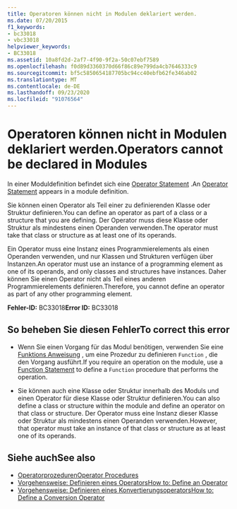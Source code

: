 ```yaml
---
title: Operatoren können nicht in Modulen deklariert werden.
ms.date: 07/20/2015
f1_keywords:
- bc33018
- vbc33018
helpviewer_keywords:
- BC33018
ms.assetid: 10a8fd2d-2af7-4f90-9f2a-50c07ebf7589
ms.openlocfilehash: f0d89d3360370d66f86c89e799da4cb7646333c9
ms.sourcegitcommit: bf5c5850654187705bc94cc40ebfb62fe346ab02
ms.translationtype: MT
ms.contentlocale: de-DE
ms.lasthandoff: 09/23/2020
ms.locfileid: "91076564"
---
```

# <a name="operators-cannot-be-declared-in-modules"></a><span data-ttu-id="cfba6-102">Operatoren können nicht in Modulen deklariert werden.</span><span class="sxs-lookup"><span data-stu-id="cfba6-102">Operators cannot be declared in Modules</span></span>

<span data-ttu-id="cfba6-103">In einer Moduldefinition befindet sich eine [Operator Statement](../language-reference/statements/operator-statement.md) .</span><span class="sxs-lookup"><span data-stu-id="cfba6-103">An [Operator Statement](../language-reference/statements/operator-statement.md) appears in a module definition.</span></span>  
  
 <span data-ttu-id="cfba6-104">Sie können einen Operator als Teil einer zu definierenden Klasse oder Struktur definieren.</span><span class="sxs-lookup"><span data-stu-id="cfba6-104">You can define an operator as part of a class or a structure that you are defining.</span></span> <span data-ttu-id="cfba6-105">Der Operator muss diese Klasse oder Struktur als mindestens einen Operanden verwenden.</span><span class="sxs-lookup"><span data-stu-id="cfba6-105">The operator must take that class or structure as at least one of its operands.</span></span>  
  
 <span data-ttu-id="cfba6-106">Ein Operator muss eine Instanz eines Programmierelements als einen Operanden verwenden, und nur Klassen und Strukturen verfügen über Instanzen.</span><span class="sxs-lookup"><span data-stu-id="cfba6-106">An operator must use an instance of a programming element as one of its operands, and only classes and structures have instances.</span></span> <span data-ttu-id="cfba6-107">Daher können Sie einen Operator nicht als Teil eines anderen Programmierelements definieren.</span><span class="sxs-lookup"><span data-stu-id="cfba6-107">Therefore, you cannot define an operator as part of any other programming element.</span></span>  
  
 <span data-ttu-id="cfba6-108">**Fehler-ID:** BC33018</span><span class="sxs-lookup"><span data-stu-id="cfba6-108">**Error ID:** BC33018</span></span>  
  
## <a name="to-correct-this-error"></a><span data-ttu-id="cfba6-109">So beheben Sie diesen Fehler</span><span class="sxs-lookup"><span data-stu-id="cfba6-109">To correct this error</span></span>  
  
- <span data-ttu-id="cfba6-110">Wenn Sie einen Vorgang für das Modul benötigen, verwenden Sie eine [Funktions Anweisung](../language-reference/statements/function-statement.md) , um eine Prozedur zu definieren `Function` , die den Vorgang ausführt.</span><span class="sxs-lookup"><span data-stu-id="cfba6-110">If you require an operation on the module, use a [Function Statement](../language-reference/statements/function-statement.md) to define a `Function` procedure that performs the operation.</span></span>  
  
- <span data-ttu-id="cfba6-111">Sie können auch eine Klasse oder Struktur innerhalb des Moduls und einen Operator für diese Klasse oder Struktur definieren.</span><span class="sxs-lookup"><span data-stu-id="cfba6-111">You can also define a class or structure within the module and define an operator on that class or structure.</span></span> <span data-ttu-id="cfba6-112">Der Operator muss eine Instanz dieser Klasse oder Struktur als mindestens einen Operanden verwenden.</span><span class="sxs-lookup"><span data-stu-id="cfba6-112">However, that operator must take an instance of that class or structure as at least one of its operands.</span></span>  
  
## <a name="see-also"></a><span data-ttu-id="cfba6-113">Siehe auch</span><span class="sxs-lookup"><span data-stu-id="cfba6-113">See also</span></span>

- [<span data-ttu-id="cfba6-114">Operatorprozeduren</span><span class="sxs-lookup"><span data-stu-id="cfba6-114">Operator Procedures</span></span>](../programming-guide/language-features/procedures/operator-procedures.md)
- [<span data-ttu-id="cfba6-115">Vorgehensweise: Definieren eines Operators</span><span class="sxs-lookup"><span data-stu-id="cfba6-115">How to: Define an Operator</span></span>](../programming-guide/language-features/procedures/how-to-define-an-operator.md)
- [<span data-ttu-id="cfba6-116">Vorgehensweise: Definieren eines Konvertierungsoperators</span><span class="sxs-lookup"><span data-stu-id="cfba6-116">How to: Define a Conversion Operator</span></span>](../programming-guide/language-features/procedures/how-to-define-a-conversion-operator.md)
